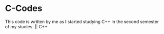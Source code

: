 # C-Codes
This code is written by me as I started studying C++ in the second semester of my studies. || C++
